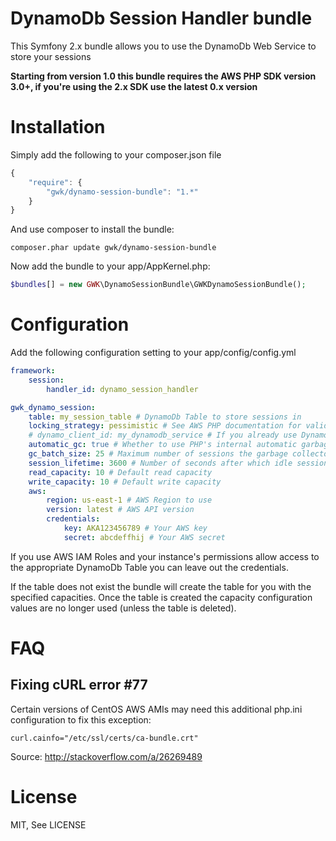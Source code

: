 # DynamoDb Session Handler bundle #

This Symfony 2.x bundle allows you to use the DynamoDb Web Service to store your sessions

__Starting from version 1.0 this bundle requires the AWS PHP SDK version 3.0+, if you're using the 2.x SDK use the latest 0.x version__

Installation
============

Simply add the following to your composer.json file

```js
{
    "require": {
        "gwk/dynamo-session-bundle": "1.*"
    }
}
```

And use composer to install the bundle:
```
composer.phar update gwk/dynamo-session-bundle
```

Now add the bundle to your app/AppKernel.php:

```php
$bundles[] = new GWK\DynamoSessionBundle\GWKDynamoSessionBundle();
```

Configuration
=============

Add the following configuration setting to your app/config/config.yml

```yaml
framework:
    session:
        handler_id: dynamo_session_handler

gwk_dynamo_session:
    table: my_session_table # DynamoDb Table to store sessions in
    locking_strategy: pessimistic # See AWS PHP documentation for valid values
    # dynamo_client_id: my_dynamodb_service # If you already use DynamoDb and you have a AWS\DynamoDb\DynamoDbClient service, you can make the session handler use it
    automatic_gc: true # Whether to use PHP's internal automatic garbage collection. The AWS sdk doesn't recommend it but doesn't explain why
    gc_batch_size: 25 # Maximum number of sessions the garbage collector deletes when garbage collection is started (manually or automatic)
    session_lifetime: 3600 # Number of seconds after which idle sessions should be garbage collected
    read_capacity: 10 # Default read capacity
    write_capacity: 10 # Default write capacity
    aws:
        region: us-east-1 # AWS Region to use
        version: latest # AWS API version
        credentials:
            key: AKA123456789 # Your AWS key
            secret: abcdeffhij # Your AWS secret
```

If you use AWS IAM Roles and your instance's permissions allow access to the appropriate DynamoDb Table you can leave out the credentials.

If the table does not exist the bundle will create the table for you with the specified capacities. Once the table is created the capacity configuration values are no longer used (unless the table is deleted).

FAQ
===

Fixing cURL error #77
---------------------
Certain versions of CentOS AWS AMIs may need this additional php.ini configuration to fix this exception:

```
curl.cainfo="/etc/ssl/certs/ca-bundle.crt" 
```

Source: http://stackoverflow.com/a/26269489

License
=======

MIT, See LICENSE

